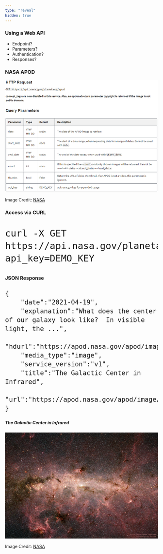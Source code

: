 ```yaml
---
type: "reveal"
hidden: true
---
```


<section>
    <h3>Using a Web API</h3>
    <ul>
        <li>Endpoint?</li>
        <li>Parameters?</li>
        <li>Authentication?</li>
        <li>Responses?</li>
    </ul>
</section>
<section>
    <h3>NASA APOD</h3>
    <img class="plain stretch" src="/images/18/410_18_apod.png">
    <p class="imagecredit">Image Credit: <a href="https://api.nasa.gov/">NASA</a></p>
</section>
<section>
    <h3>Access via CURL</h3>
    <pre style="font-size: 36px"><code>curl -X GET https://api.nasa.gov/planetary/apod?api_key=DEMO_KEY</code></pre>
</section>
<section>
    <h3>JSON Response</h3>
    <pre style="font-size: 25px" class=""><code>{
    "date":"2021-04-19",
    "explanation":"What does the center of our galaxy look like?  In visible light, the ...",
    "hdurl":"https://apod.nasa.gov/apod/image/2104/GalacticCore_SpitzerSchmidt_6143.jpg",
    "media_type":"image",
    "service_version":"v1",
    "title":"The Galactic Center in Infrared",
    "url":"https://apod.nasa.gov/apod/image/2104/GalacticCore_SpitzerSchmidt_960.jpg"
}</code></pre>
</section>
<section>
    <h5>The Galactic Center in Infrared</h5>
    <img class="plain stretch" src="/images/18/410_18_apod.jpg">
    <p class="imagecredit">Image Credit: <a href="https://apod.nasa.gov/apod/ap210419.html">NASA</a></p>
</section>